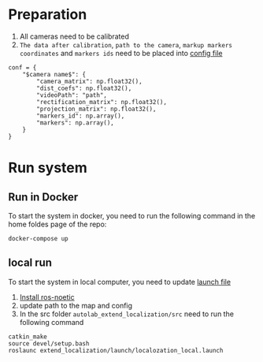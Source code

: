# Preparation
1. All cameras need to be calibrated
2. ```The data after calibration```, ```path to the camera```, ```markup markers coordinates``` and ```markers ids``` need to be placed into [config file](https://github.com/OSLL/autolab-extended-localization/blob/master/src/localization/config/cameraConfig.py) 

```
conf = {
    "$camera name$": {
        "camera_matrix": np.float32(),
        "dist_coefs": np.float32(),
        "videoPath": "path",
        "rectification_matrix": np.float32(),
        "projection_matrix": np.float32(),
        "markers_id": np.array(),
        "markers": np.array(),
    }
}
```

# Run system
## Run in Docker
To start the system in docker, you need to run the following command in the home foldes page of the repo:
```
docker-compose up
```

## local run
To start the system in local computer, you need to update [launch file](https://github.com/OSLL/autolab-extended-localization/blob/master/src/extend_localization/launch/localization_local.launch)
1. [Install ros-noetic](http://wiki.ros.org/noetic/Installation/Ubuntu)
2. update path to the map and config
3. In the src folder ```autolab_extend_localization/src``` need to run the following command
```
catkin_make
source devel/setup.bash
roslaunc extend_localization/launch/localozation_local.launch
```
